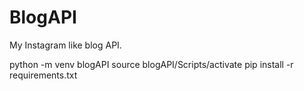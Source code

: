 # BlogAPI
My Instagram like blog API.

python -m venv blogAPI
source blogAPI/Scripts/activate
pip install -r requirements.txt